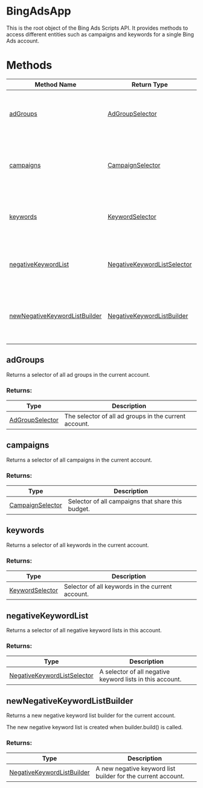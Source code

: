 # BingAdsApp
This is the root object of the Bing Ads Scripts API. It provides methods to access different entities such as campaigns and keywords for a single Bing Ads account.
# Methods
|Method Name|Return Type|Description|
|-|-|-
[adGroups](#adgroups)|[AdGroupSelector](./AdGroupSelector)|Returns a selector of all ad groups in the current account.<br />
[campaigns](#campaigns)|[CampaignSelector](./CampaignSelector)|Returns a selector of all campaigns in the current account.<br />
[keywords](#keywords)|[KeywordSelector](./KeywordSelector)|Returns a selector of all keywords in the current account.<br />
[negativeKeywordList](#negativekeywordlist)|[NegativeKeywordListSelector](./NegativeKeywordListSelector)|Returns a selector of all negative keyword lists in this account.
[newNegativeKeywordListBuilder](#newnegativekeywordlistbuilder)|[NegativeKeywordListBuilder](./NegativeKeywordListBuilder)|Returns a new negative keyword list builder for the current account. <br />

## <a name="adgroups"></a>adGroups
Returns a selector of all ad groups in the current account.



### Returns:
|Type|Description|
|-|-
[AdGroupSelector](./AdGroupSelector)|The selector of all ad groups in the current account.

## <a name="campaigns"></a>campaigns
Returns a selector of all campaigns in the current account.



### Returns:
|Type|Description|
|-|-
[CampaignSelector](./CampaignSelector)|Selector of all campaigns that share this budget.

## <a name="keywords"></a>keywords
Returns a selector of all keywords in the current account.

### Returns:
|Type|Description|
|-|-
[KeywordSelector](./KeywordSelector)|Selector of all keywords in the current account.

## <a name="negativekeywordlist"></a>negativeKeywordList
Returns a selector of all negative keyword lists in this account.


### Returns:
|Type|Description|
|-|-
[NegativeKeywordListSelector](./NegativeKeywordListSelector)|A selector of all negative keyword lists in this account.

## <a name="newnegativekeywordlistbuilder"></a>newNegativeKeywordListBuilder
Returns a new negative keyword list builder for the current account. 


The new negative keyword list is created when builder.build() is called.
### Returns:
|Type|Description|
|-|-
[NegativeKeywordListBuilder](./NegativeKeywordListBuilder)|A new negative keyword list builder for the current account.

